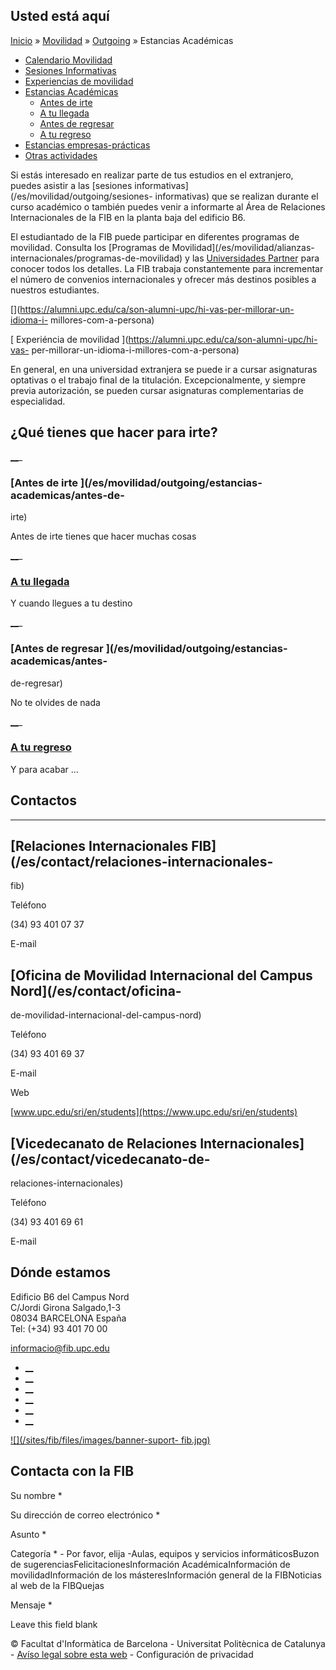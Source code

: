 ## Usted está aquí

[Inicio](/es) » [Movilidad](/es/movilidad) »
[Outgoing](/es/movilidad/outgoing) » Estancias Académicas

  * [Calendario Movilidad](/es/movilidad/outgoing/calendario-movilidad)
  * [Sesiones Informativas](/es/movilidad/outgoing/sesiones-informativas)
  * [Experiencias de movilidad](/es/movilidad/outgoing/experiencias-de-movilidad)
  * [Estancias Académicas](/es/movilidad/outgoing/estancias-academicas)
    * [Antes de irte](/es/movilidad/outgoing/estancias-academicas/antes-de-irte)
    * [A tu llegada](/es/movilidad/outgoing/estancias-academicas/tu-llegada)
    * [Antes de regresar](/es/movilidad/outgoing/estancias-academicas/antes-de-regresar)
    * [A tu regreso](/es/movilidad/outgoing/estancias-academicas/tu-regreso)
  * [Estancias empresas-prácticas](/es/movilidad/outgoing/estancias-empresas-practicas)
  * [Otras actividades](/es/movilidad/outgoing/otras-actividades)

Si estás interesado en realizar parte de tus estudios en el extranjero, puedes
asistir a las [sesiones informativas](/es/movilidad/outgoing/sesiones-
informativas) que se realizan durante el curso académico o también puedes
venir a informarte al Área de Relaciones Internacionales de la FIB en la
planta baja del edificio B6.

El estudiantado de la FIB puede participar en diferentes programas de
movilidad. Consulta los [Programas de Movilidad](/es/movilidad/alianzas-
internacionales/programas-de-movilidad) y las [Universidades
Partner](/es/movilidad/alianzas-internacionales/universidades-partner) para
conocer todos los detalles. La FIB trabaja constantemente para incrementar el
número de convenios internacionales y ofrecer más destinos posibles a nuestros
estudiantes.

[](https://alumni.upc.edu/ca/son-alumni-upc/hi-vas-per-millorar-un-idioma-i-
millores-com-a-persona)

[ Experiéncia de movilidad ](https://alumni.upc.edu/ca/son-alumni-upc/hi-vas-
per-millorar-un-idioma-i-millores-com-a-persona)

  
En general, en una universidad extranjera se puede ir a cursar asignaturas
optativas o el trabajo final de la titulación. Excepcionalmente, y siempre
previa autorización, se pueden cursar asignaturas complementarias de
especialidad.

## ¿Qué tienes que hacer para irte?

[__](/es/movilidad/outgoing/estancias-academicas/antes-de-irte)_

###  [Antes de irte ](/es/movilidad/outgoing/estancias-academicas/antes-de-
irte)

Antes de irte tienes que hacer muchas cosas

[__](/es/movilidad/outgoing/estancias-academicas/tu-llegada)_

###  [A tu llegada ](/es/movilidad/outgoing/estancias-academicas/tu-llegada)

Y cuando llegues a tu destino

[__](/es/movilidad/outgoing/estancias-academicas/antes-de-regresar)_

###  [Antes de regresar ](/es/movilidad/outgoing/estancias-academicas/antes-
de-regresar)

No te olvides de nada

[__](/es/movilidad/outgoing/estancias-academicas/tu-regreso)_

###  [A tu regreso ](/es/movilidad/outgoing/estancias-academicas/tu-regreso)

Y para acabar ...

## Contactos

* * *

## [Relaciones Internacionales FIB](/es/contact/relaciones-internacionales-
fib)

Teléfono

(34) 93 401 07 37

E-mail

## [Oficina de Movilidad Internacional del Campus Nord](/es/contact/oficina-
de-movilidad-internacional-del-campus-nord)

Teléfono

(34) 93 401 69 37

E-mail

Web

[www.upc.edu/sri/en/students](https://www.upc.edu/sri/en/students)

## [Vicedecanato de Relaciones Internacionales](/es/contact/vicedecanato-de-
relaciones-internacionales)

Teléfono

(34) 93 401 69 61

E-mail

## Dónde estamos

Edificio B6 del Campus Nord  
C/Jordi Girona Salgado,1-3  
08034 BARCELONA España  
Tel: (+34) 93 401 70 00

[informacio@fib.upc.edu](mailto:informacio@fib.upc.edu)

  * [__](/es/noticies/rss.rss)
  * [__](https://www.facebook.com/fib.upc)
  * [__](https://twitter.com/fib_upc)
  * [__](https://www.flickr.com/photos/fib-upc/albums)
  * [__](https://www.youtube.com/user/mediafib)
  * [__](https://www.instagram.com/fib.upc/)

[![](/sites/fib/files/images/banner-suport-
fib.jpg)](http://suport.fib.upc.edu)

## Contacta con la FIB

Su nombre *

Su dirección de correo electrónico *

Asunto *

Categoría * \- Por favor, elija -Aulas, equipos y servicios informáticosBuzon
de sugerenciasFelicitacionesInformación AcadémicaInformación de
movilidadInformación de los másteresInformación general de la FIBNoticias al
web de la FIBQuejas

Mensaje *

Leave this field blank

© Facultat d'Informàtica de Barcelona - Universitat Politècnica de Catalunya -
[Avíso legal sobre esta web](/es/aviso-legal-sobre-esta-web) \- Configuración
de privacidad

